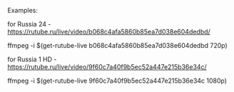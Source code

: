 Examples:

for Russia 24 - https://rutube.ru/live/video/b068c4afa5860b85ea7d038e604dedbd/

ffmpeg -i $(get-rutube-live b068c4afa5860b85ea7d038e604dedbd 720p)

for Russia 1 HD - https://rutube.ru/live/video/9f60c7a40f9b5ec52a447e215b36e34c/

ffmpeg -i $(get-rutube-live 9f60c7a40f9b5ec52a447e215b36e34c 1080p)
